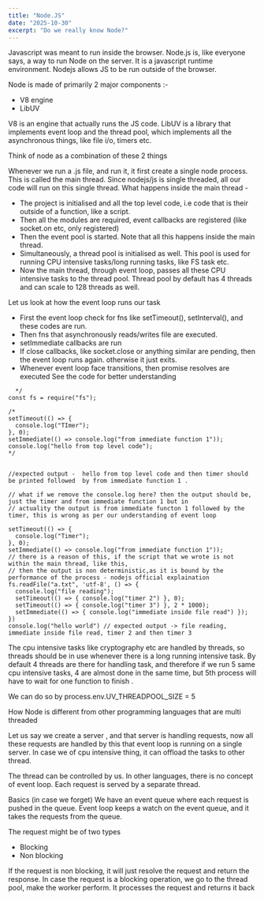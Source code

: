 ```yaml
---
title: "Node.JS"
date: "2025-10-30"
excerpt: "Do we really know Node?"
---
```


Javascript was meant to run inside the browser. Node.js is, like everyone says, a way to run Node on the server. 
It is a javascript runtime environment. Nodejs allows JS to be run outside of the browser. 

Node is made of primarily 2 major components :- 
- V8 engine  
- LibUV 

V8 is an engine that actually runs the JS code. 
LibUV is a library that implements event loop and the thread pool, which implements all the asynchronous things, like file i/o, timers etc.

Think of node as a combination of these 2 things

Whenever we run a .js file, and run it, it first create a single node process. This is called the main thread. Since nodejs/js is 
single threaded, all our code will run on this single thread. 
What happens inside the main thread - 

- The project is initialised and all the top level code, i.e code that is their outside of a function, like a script.
- Then all the modules are required, event callbacks are registered (like socket.on etc, only registered)
- Then the event pool is started. Note that all this happens inside the main thread. 
- Simultaneously, a thread pool is initialised as well. This pool is used for running CPU intensive tasks/long running tasks, like FS task etc. 
- Now the main thread, through event loop, passes all these CPU intensive tasks to the thread pool. Thread pool by default has 4 threads and can scale to 128 threads as well. 

Let us look at how the event loop runs our task 
- First the event loop check for fns like setTimeout(), setInterval(), and these codes are run. 
- Then fns that asynchronously reads/writes file are executed. 
- setImmediate callbacks are run 
- If close callbacks, like socket.close or anything similar are pending, then the event loop runs again. otherwise it just exits. 
- Whenever event loop face transitions, then promise resolves are executed
See the code for better understanding 

``` /* 
  */
const fs = require("fs");

/*
setTimeout(() => {
  console.log("TImer");
}, 0);
setImmediate(() => console.log("from immediate function 1"));
console.log("hello from top level code");
*/


//expected output -  hello from top level code and then timer should be printed followed  by from immediate function 1 .

// what if we remove the console.log here? then the output should be, just the timer and from immediate function 1 but in 
// actuality the output is from immediate functon 1 followed by the timer, this is wrong as per our understanding of event loop

setTimeout(() => {
  console.log("Timer");
}, 0);
setImmediate(() => console.log("from immediate function 1"));
// there is a reason of this, if the script that we wrote is not within the main thread, like this, 
// then the output is non deterministic,as it is bound by the performance of the process - nodejs official explaination 
fs.readFile("a.txt", 'utf-8', () => {
  console.log("file reading");
  setTimeout(() => { console.log("timer 2") }, 0);
  setTimeout(() => { console.log("timer 3") }, 2 * 1000);
  setImmediate(() => { console.log("immediate inside file read") });
})
console.log("hello world") // expected output -> file reading, immediate inside file read, timer 2 and then timer 3
```

The cpu intensive tasks like cryptography etc are handled by threads, so threads should be in use whenever there is 
a long running intensive task. 
By default 4 threads are there for handling task, and therefore if we run 5 same cpu intensive tasks, 4 are almost done in the same
time, but 5th process will have to wait for one function to finish .

We can do so by process.env.UV_THREADPOOL_SIZE  = 5 


How Node is different from other programming languages that are multi threaded 

Let us say we create a server , and that server is handling requests, now all these requests are handled by this 
that event loop is running on a single server. In case we of cpu intensive thing, it can offload the tasks to other thread. 

The thread can be controlled by us. 
In other languages, there is no concept of event loop. Each request is served by a separate thread.


Basics (in case we forget)
We have an event queue where each request is pushed in the queue.
Event loop keeps a watch on the event queue, and it takes the requests from the queue. 

The request might be of two types
- Blocking
- Non blocking 

If the request is non blocking, it will just resolve the request and return the response. 
In case the request is a blocking operation, we go to the thread pool, make the worker perform. 
It processes the request and returns it back 


